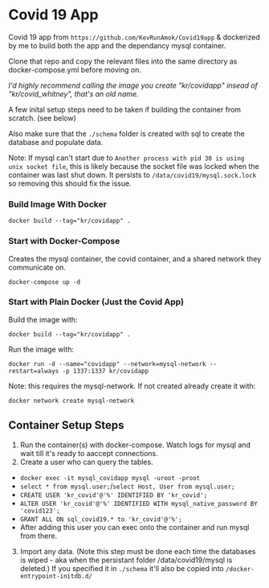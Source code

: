 # Covid 19 App

Covid 19 app from `https://github.com/KevRunAmok/Covid19app` & dockerized by me to build both the app and the dependancy mysql container.
>
Clone that repo and copy the relevant files into the same directory as docker-compose.yml before moving on.

*I'd highly recommend calling the image you create "kr/covidapp" insead of "kr/covid_whitney", that's an old name.*

A few inital setup steps need to be taken if building the container from scratch. (see below)

Also make sure that the `./schema` folder is created with sql to create the database and populate data.

Note: If mysql can't start due to `Another process with pid 30 is using unix socket file`, this is likely because the socket file was locked when the container was last shut down. It persists to `/data/covid19/mysql.sock.lock` so removing this should fix the issue.

### Build Image With Docker

`docker build --tag="kr/covidapp" .`

### Start with Docker-Compose

Creates the mysql container, the covid container, and a shared network they communicate on.

`docker-compose up -d`

### Start with Plain Docker (Just the Covid App)

Build the image with:

`docker build --tag="kr/covidapp" .`

Run the image with: 

`docker run -d --name="covidapp" --network=mysql-network --restart=always -p 1337:1337 kr/covidapp`

Note: this requires the mysql-network. If not created already create it with:

`docker network create mysql-network`

## Container Setup Steps

1. Run the container(s) with docker-compose. Watch logs for mysql and wait till it's ready to aaccept connections.
2. Create a user who can query the tables.
- `docker exec -it mysql_covidapp mysql -uroot -proot`
- `select * from mysql.user;`/`select Host, User from mysql.user;`
- `CREATE USER 'kr_covid'@'%' IDENTIFIED BY 'kr_covid';`
- `ALTER USER 'kr_covid'@'%' IDENTIFIED WITH mysql_native_password BY 'covid123';`
- `GRANT ALL ON sql_covid19.* to 'kr_covid'@'%';`
- After adding this user you can exec onto the container and run mysql from there.
3. Import any data. (Note this step must be done each time the databases is wiped - aka when the persistant folder /data/covid19/mysql is deleted.)
If you specified it in `./schema` it'll also be copied into `/docker-entrypoint-initdb.d/`

